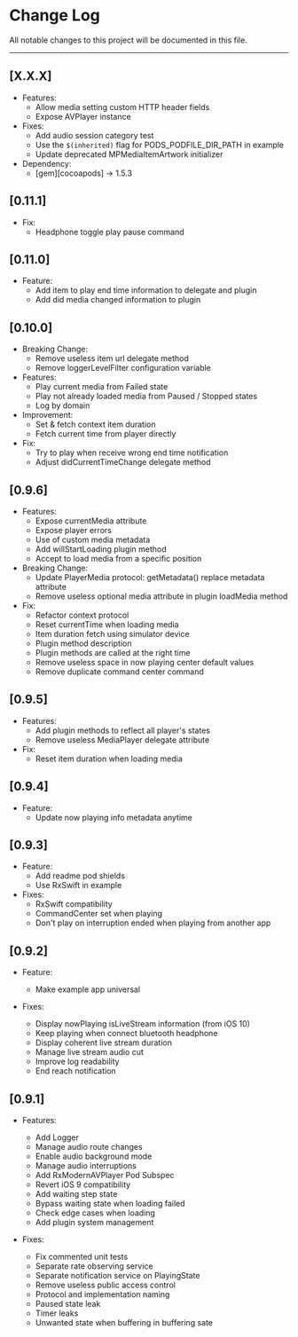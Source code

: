 # Change Log
All notable changes to this project will be documented in this file.

---
## [X.X.X]
* Features:
	* Allow media setting custom HTTP header fields
	* Expose AVPlayer instance
* Fixes:
	* Add audio session category test
	* Use the `$(inherited)` flag for PODS_PODFILE_DIR_PATH in example
	* Update deprecated MPMediaItemArtwork initializer
* Dependency:
	* [gem][cocoapods] -> 1.5.3

## [0.11.1]
* Fix:
	* Headphone toggle play pause command

## [0.11.0]
* Feature:
	* Add item to play end time information to delegate and plugin
	* Add did media changed information to plugin

## [0.10.0]
* Breaking Change:
	* Remove useless item url delegate method
	* Remove loggerLevelFilter configuration variable
* Features:
	* Play current media from Failed state
	* Play not already loaded media from Paused / Stopped states
	* Log by domain
* Improvement:
	* Set & fetch context item duration
	* Fetch current time from player directly
* Fix:
	* Try to play when receive wrong end time notification
	* Adjust didCurrentTimeChange delegate method

## [0.9.6]
* Features:
	* Expose currentMedia attribute
	* Expose player errors
	* Use of custom media metadata
	* Add willStartLoading plugin method
	* Accept to load media from a specific position
* Breaking Change:
	* Update PlayerMedia protocol: getMetadata() replace metadata attribute
	* Remove useless optional media attribute in plugin loadMedia method
* Fix:
	* Refactor context protocol
	* Reset currentTime when loading media
	* Item duration fetch using simulator device
	* Plugin method description
	* Plugin methods are called at the right time
	* Remove useless space in now playing center default values
	* Remove duplicate command center command

## [0.9.5]
* Features:
	* Add plugin methods to reflect all player's states
	* Remove useless MediaPlayer delegate attribute
* Fix:
	* Reset item duration when loading media

## [0.9.4]
* Feature:
	* Update now playing info metadata anytime

## [0.9.3]
* Feature:
	* Add readme pod shields
	* Use RxSwift in example
* Fixes:
	* RxSwift compatibility
	* CommandCenter set when playing
	* Don't play on interruption ended when playing from another app

## [0.9.2]
* Feature:
	* Make example app universal

* Fixes:
	* Display nowPlaying isLiveStream information (from iOS 10)
	* Keep playing when connect bluetooth headphone
	* Display coherent live stream duration
	* Manage live stream audio cut
	* Improve log readability
	* End reach notification

## [0.9.1]
* Features:
	* Add Logger
	* Manage audio route changes
	* Enable audio background mode
	* Manage audio interruptions
	* Add RxModernAVPlayer Pod Subspec
	* Revert iOS 9 compatibility
	* Add waiting step state
	* Bypass waiting state when loading failed
	* Check edge cases when loading
	* Add plugin system management

* Fixes:
	* Fix commented unit tests
	* Separate rate observing service
	* Separate notification service on PlayingState
	* Remove useless public access control
	* Protocol and implementation naming
	* Paused state leak
	* Timer leaks
	* Unwanted state when buffering in buffering sate
